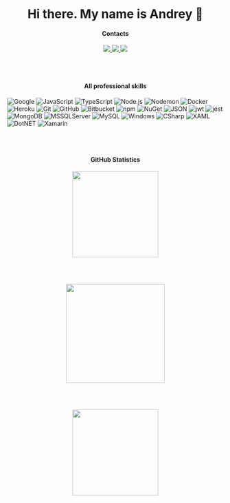 <h1 align="center">Hi there. My name is Andrey 👋</h1>

<h4 align="center">
  Contacts
</h4>	 

<p align="center">	
 <a href="https://vk.com/vk.peoples.kirik" target="_blank">	 
  <img src="https://img.icons8.com/color/48/000000/vk-com.png"/>
 </a>	 
  
 <a href="https://www.linkedin.com/in/andrey-agafonov-dev/" target="_blank">	
  <img src="https://img.icons8.com/fluent/48/000000/linkedin.png" />
 </a>
  	  
 <a href="https://twitter.com/DESDestry1" target="_blank">	 
  <img src="https://img.icons8.com/fluent/48/000000/twitter.png" />	  
 </a>	 
</p>

<br/>
<br/>

<!-- <h4 align="center"> 
  Base professional skills	 
 </h4>	 

<p align="center"> 
  <img src="https://devicon.dev/devicon.git/icons/google/google-original.svg" alt="google" width="40" height="40" />
  <img src="https://devicon.dev/devicon.git/icons/typescript/typescript-original.svg" alt="typescript" width="40" height="40" /> 
  <img src="https://devicon.dev/devicon.git/icons/javascript/javascript-original.svg" alt="javascript" width="40" height="40" />	  
  <img src="https://devicon.dev/devicon.git/icons/nodejs/nodejs-plain.svg" alt="node" width="40" height="40" /> 
  <img src="https://devicon.dev/devicon.git/icons/mongodb/mongodb-plain.svg" alt="mongo" width="40" height="40" />
  <img src="https://devicons.github.io/devicon/devicon.git/icons/csharp/csharp-original.svg" alt="csharp" width="40" height="40" />
</p> -->


<h4 align="center">
  Аll professional skills	
</h4>	

<p>
 <img alt="Google" src="https://img.shields.io/badge/-Google-4285F4?style=flat&logo=Google&logoColor=white"/>
 <img alt="JavaScript" src="https://img.shields.io/badge/-JavaScript-101010?style=flat&logo=JavaScript&logoColor=F7DF1E" />
 <img alt="TypeScript" src="https://img.shields.io/badge/-TypeScript-white?style=flat&logo=TypeScript&logoColor=29A0DD" />
 <img alt="Node.js" src="https://img.shields.io/badge/-Node.js-339933?style=flat&logo=Node.js&logoColor=white" />
 <img alt="Nodemon" src="https://img.shields.io/badge/-Nodemon-76D04B?style=flat&logo=Nodemon&logoColor=white" />
 <img alt="Docker" src="https://img.shields.io/badge/-Docker-29A0DD?style=flat&logo=Docker&logoColor=white"/>
 <img alt="Heroku" src="https://img.shields.io/badge/-Heroku-430098?style=flat&logo=Heroku&logoColor=white"/>
 <img alt="Git" src="https://img.shields.io/badge/-Git-F05032?style=flat&logo=git&logoColor=white" />
 <img alt="GitHub" src="https://img.shields.io/badge/-GitHub-181717?style=flat&logo=GitHub&logoColor=white" />
 <img alt="Bitbucket" src="https://img.shields.io/badge/-Bitbucket-0052CC?style=flat&logo=Bitbucket&logoColor=white" />
 <img alt="npm" src="https://img.shields.io/badge/-npm-CB3837?style=flat&logo=NPM&logoColor=white" />
 <img alt="NuGet" src="https://img.shields.io/badge/-NuGet-004880?style=flat&logo=NuGet&logoColor=white" />
 <img alt="JSON" src="https://img.shields.io/badge/-JSON-000000?style=flat&logo=JSON&logoColor=white" />
 <img alt="jwt" src="https://img.shields.io/badge/-JWT-000000?style=flat&logo=JSON-Web-Tokens&logoColor=white" />
 <img alt="jest" src="https://img.shields.io/badge/-Jest-C21325?style=flat&logo=Jest&logoColor=white" />
 <img alt="MongoDB" src="https://img.shields.io/badge/-MongoDB-13aa52?style=flat&logo=mongodb&logoColor=white" />
 <img alt="MSSQLServer" src="https://img.shields.io/badge/-MSSQL-CC2927?style=flat&logo=Microsoft-SQL-Server&logoColor=white" />
 <img alt="MySQL" src="https://img.shields.io/badge/-MySQL-004F6A?style=flat&logo=MySQL&logoColor=white" />
 <img alt="Windows" src="https://img.shields.io/badge/-Windows-0078D6?style=flat&logo=Windows&logoColor=white" />
 <img alt="CSharp" src="https://img.shields.io/badge/-C%23-green?style=flat&logo=C-Sharp&logoColor=white" />
 <img alt="XAML" src="https://img.shields.io/badge/-XAML-0C54C2?style=flat&logo=XAML&logoColor=white" />
 <img alt="DotNET" src="https://img.shields.io/badge/-.NET-5C2D91?style=flat&logo=.NET&logoColor=white" />
 <img alt="Xamarin" src="https://img.shields.io/badge/-Xamarin-3498DB?style=flat&logo=Xamarin&logoColor=white" />
</p>

<br/>
<br/>

<h4 align="center">
  GitHub Statistics	
</h4>	 

<p align="center">
 <a href="#" alt="DES-Destry's(Andrey Kirik's) GitHub stats">
  <img src="https://github-readme-stats.vercel.app/api?username=DES-Destry&theme=gruvbox&show_icons=true&include_all_commits=true&hide_border=true" height="200"/>
 </a>
</p>

<br/>
<br/>

<p align="center">
 <a href="#" alt="DES-Destry's(Andrey Kirik's) GitHub stats">
  <img src="https://github-readme-stats.vercel.app/api/top-langs/?username=DES-Destry&layout=compact&theme=gruvbox&hide_border=true&langs_count=10" height="230"/>
 </a>
</p>

<br/>
<br/>

<p align="center">
 <a href="#" alt="DES-Destry's(Andrey Kirik's) GitHub stats">
  <img src="https://github-readme-streak-stats.herokuapp.com/?user=DES-Destry&theme=gruvbox&hide_border=true" height="200"/>
 </a>
</p>
